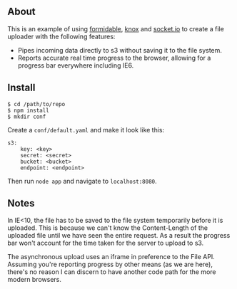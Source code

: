 ## About

This is an example of using [formidable](https://github.com/felixge/node-formidable), [knox](https://github.com/LearnBoost/knox) and [socket.io](http://socket.io) to create a file uploader with the following features:

* Pipes incoming data directly to s3 without saving it to the file system.
* Reports accurate real time progress to the browser, allowing for a progress bar everywhere including IE6.

## Install

    $ cd /path/to/repo
    $ npm install
    $ mkdir conf

Create a ``conf/default.yaml`` and make it look like this:

	s3:
	    key: <key>
	    secret: <secret>
	    bucket: <bucket>
	    endpoint: <endpoint>

Then run ``node app`` and navigate to ``localhost:8080``.

## Notes

In IE<10, the file has to be saved to the file system temporarily before it is uploaded. This is because we can't know the Content-Length of the uploaded file until we have seen the entire request. As a result the progress bar won't account for the time taken for the server to upload to s3.

The asynchronous upload uses an iframe in preference to the File API. Assuming you're reporting progress by other means (as we are here), there's no reason I can discern to have another code path for the more modern browsers.